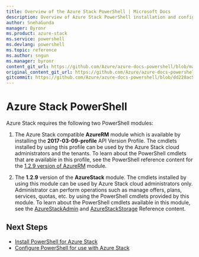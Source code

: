 ```yaml
---
title: Overview of the Azure Stack PowerShell | Microsoft Docs
description: Overview of Azure Stack PowerShell installation and configuration.
author: SnehaGunda
manager: Byronr
ms.product: azure-stack
ms.service: powershell
ms.devlang: powershell
ms.topic: reference
ms.author: sngun
ms.manager: byronr
content_git_url: https://github.com/Azure/azure-docs-powershell/blob/master/azureps-cmdlets-docs/AzureStack/docs-conceptual/overview.md
original_content_git_url: https://github.com/Azure/azure-docs-powershell/blob/master/azureps-cmdlets-docs/AzureStack/docs-conceptual/overview.md
gitcommit: https://github.com/Azure/azure-docs-powershell/blob/dd228ac5a616c5e8c1505d414d35a3c83b47838b
---
```


# Azure Stack PowerShell 

Azure Stack requires the following two PowerShell modules:  

1. The Azure Stack compatible **AzureRM** module which is available by installing the **2017-03-09-profile** API Version Profile. The cmdlets installed by using this profile can be used by the Azure Stack cloud administrators and the tenants. To learn about the PowerShell cmdlets that are available in this profile, see the PowerShell reference content for the [1.2.9 version of AzureRM](https://docs.microsoft.com/en-us/powershell/azure/overview?view=azurermps-1.2.9) module.  

2. The **1.2.9** version of the **AzureStack** module. The cmdlets installed by using this module can be used by Azure Stack cloud administrators only. Administrator can perform operations such as manage offers, plans, services, quotas, etc. by using the PowerShell cmdlets provided by this module. To learn about the PowerShell cmdlets available in this module, see the [AzureStackAdmin](https://docs.microsoft.com/en-us/powershell/module/azurerm.azurestackadmin/?view=azurestackps-1.2.9#azurerm.azurestackadmin) and [AzureStackStorage](https://docs.microsoft.com/en-us/powershell/module/azurerm.azurestackstorage/?view=azurestackps-1.2.9#azurerm.azurestackstorage) Reference content.

## Next Steps

* [Install PowerShell for Azure Stack](https://docs.microsoft.com/en-us/azure/azure-stack/azure-stack-powershell-install?view=azurestackps-1.2.9&toc=%2fpowershell%2fmodule%2ftoc.json%3fview%3dazurestackps-1.2.9&view=azurestackps-1.2.9)
* [Configure PowerShell for use with Azure Stack](https://docs.microsoft.com/en-us/azure/azure-stack/azure-stack-powershell-configure?view=azurestackps-1.2.9&toc=%2fpowershell%2fmodule%2ftoc.json%3fview%3dazurestackps-1.2.9&view=azurestackps-1.2.9)


